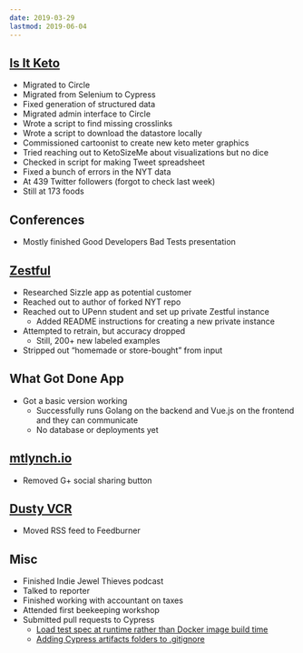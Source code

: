 ```yaml
---
date: 2019-03-29
lastmod: 2019-06-04
---
```


## [Is It Keto](https://isitketo.org)

- Migrated to Circle
- Migrated from Selenium to Cypress
- Fixed generation of structured data
- Migrated admin interface to Circle
- Wrote a script to find missing crosslinks
- Wrote a script to download the datastore locally
- Commissioned cartoonist to create new keto meter graphics
- Tried reaching out to KetoSizeMe about visualizations but no dice
- Checked in script for making Tweet spreadsheet
- Fixed a bunch of errors in the NYT data
- At 439 Twitter followers (forgot to check last week)
- Still at 173 foods

## Conferences

- Mostly finished Good Developers Bad Tests presentation

## [Zestful](https://zestfuldata.com)

- Researched Sizzle app as potential customer
- Reached out to author of forked NYT repo
- Reached out to UPenn student and set up private Zestful instance
  - Added README instructions for creating a new private instance
- Attempted to retrain, but accuracy dropped
  - Still, 200+ new labeled examples
- Stripped out “homemade or store-bought” from input

## What Got Done App

- Got a basic version working
  - Successfully runs Golang on the backend and Vue.js on the frontend and they can communicate
  - No database or deployments yet

## [mtlynch.io](https://mtlynch.io)

- Removed G+ social sharing button

## [Dusty VCR](https://dustyvcr.com)

- Moved RSS feed to Feedburner

## Misc

- Finished Indie Jewel Thieves podcast
- Talked to reporter
- Finished working with accountant on taxes
- Attended first beekeeping workshop
- Submitted pull requests to Cypress
  - [Load test spec at runtime rather than Docker image build time](https://github.com/cypress-io/cypress-example-docker-compose/pull/5)
  - [Adding Cypress artifacts folders to .gitignore](https://github.com/cypress-io/cypress-example-docker-compose/pull/4)
